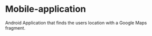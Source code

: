 # Mobile-application

Android Application that finds the users location with a Google Maps fragment. 
